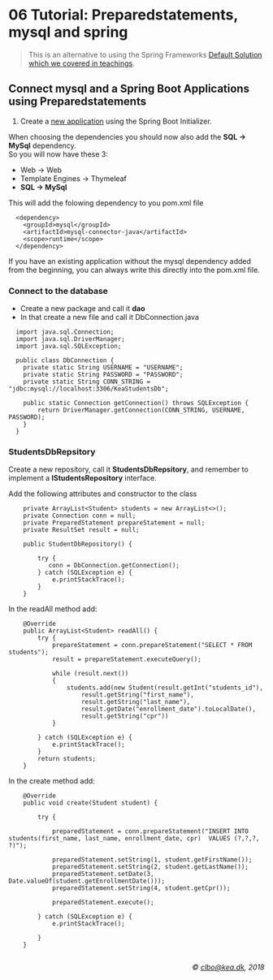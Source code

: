 # 06 Tutorial: Preparedstatements, mysql and spring
> This is an alternative to using the Spring Frameworks [Default Solution which we covered in teachings](https://github.com/Dat17aSpring/06_Tutorial_MySql_JDBC).

## Connect mysql and a Spring Boot Applications using Preparedstatements



1. Create a [new application](https://github.com/Dat17i/03_hello_spring/blob/master/README.md) using the Spring Boot Initializer.

When choosing the dependencies you should now also add the **SQL -> MySql** dependency.    
So you will now have these 3: 
 
* Web -> Web
* Template Engines -> Thymeleaf
* **SQL -> MySql**
  

This will add the folowing dependency to you pom.xml file

````   
  <dependency>
	<groupId>mysql</groupId>
	<artifactId>mysql-connector-java</artifactId>
	<scope>runtime</scope>
  </dependency>
````
If you have an existing application without the mysql dependency added from the beginning, you can always write this directly into the pom.xml file. 

### Connect to the database
* Create a new package and call it **dao**
* In that create a new file and call it DbConnection.java

````     
  import java.sql.Connection;
  import java.sql.DriverManager;
  import java.sql.SQLException;
  
  public class DbConnection {
    private static String USERNAME = "USERNAME";
    private static String PASSWORD = "PASSWORD";
    private static String CONN_STRING = "jdbc:mysql://localhost:3306/KeaStudentsDb";

    public static Connection getConnection() throws SQLException {
        return DriverManager.getConnection(CONN_STRING, USERNAME, PASSWORD);
    }
  }
````    

### StudentsDbRepsitory
Create a new repository, call it **StudentsDbRepsitory**, and remember to implement a **IStudentsRepository** interface.

Add the following attributes and constructor to the class

````     
    private ArrayList<Student> students = new ArrayList<>();
    private Connection conn = null;
    private PreparedStatement prepareStatement = null;
    private ResultSet result = null;
    
    public StudentDbRepository() {

        try {
           conn = DbConnection.getConnection();
        } catch (SQLException e) {
            e.printStackTrace();
        }
    }
````    

In the readAll method add:

````     
    @Override
    public ArrayList<Student> readAll() {
        try {
            prepareStatement = conn.prepareStatement("SELECT * FROM students");
            result = prepareStatement.executeQuery();

            while (result.next())
            {
                students.add(new Student(result.getInt("students_id"),
                    result.getString("first_name"),
                    result.getString("last_name"),
                    result.getDate("enrollment_date").toLocalDate(),
                    result.getString("cpr"))
            }

        } catch (SQLException e) {
            e.printStackTrace();
        }
        return students;
    }

````    

In the create method add:

````     
    @Override
    public void create(Student student) {

        try {

            preparedStatement = conn.prepareStatement("INSERT INTO students(first_name, last_name, enrollment_date, cpr)  VALUES (?,?,?, ?)");

            preparedStatement.setString(1, student.getFirstName());
            preparedStatement.setString(2, student.getLastName());
            preparedStatement.setDate(3, Date.valueOf(student.getEnrollmentDate()));
            preparedStatement.setString(4, student.getCpr());

            preparedStatement.execute();

        } catch (SQLException e) {
            e.printStackTrace();

        }
    }


````     



_<div align="right">&copy; clbo@kea.dk, 2018</div>_




